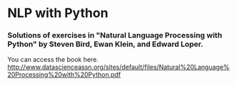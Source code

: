 # NLP with Python

### Solutions of exercises in "Natural Language Processing with Python" by Steven Bird, Ewan Klein, and Edward Loper.

You can access the book here.
http://www.datascienceassn.org/sites/default/files/Natural%20Language%20Processing%20with%20Python.pdf
